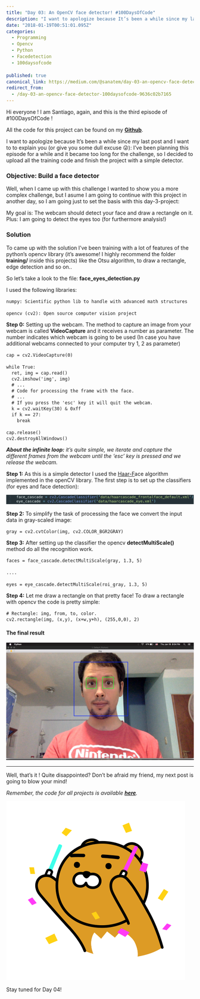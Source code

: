 ```yaml
---
title: "Day 03: An OpenCV face detector! #100DaysOfCode"
description: "I want to apologize because It’s been a while since my last post and I want to to explain you (or give you some dull excuse 😜): I’ve been planning this episode for a while and it became too long for…"
date: "2018-01-19T00:51:01.095Z"
categories: 
  - Programming
  - Opencv
  - Python
  - Facedetection
  - 100daysofcode

published: true
canonical_link: https://medium.com/@sanatem/day-03-an-opencv-face-detector-100daysofcode-9636c02b7165
redirect_from:
  - /day-03-an-opencv-face-detector-100daysofcode-9636c02b7165
---
```


Hi everyone ! I am Santiago, again, and this is the third episode of #100DaysOfCode !

All the code for this project can be found on my [**Github**](https://github.com/sanatem/100DaysOfCode/tree/master/day03_opencv-face-detection).

I want to apologize because It’s been a while since my last post and I want to to explain you (or give you some dull excuse 😜): I’ve been planning this episode for a while and it became too long for the challenge, so I decided to upload all the training code and finish the project with a simple detector.

### Objective: Build a face detector

Well, when I came up with this challenge I wanted to show you a more complex challenge, but I asume I am going to continue with this project in another day, so I am going just to set the basis with this day-3-project:

My goal is: The webcam should detect your face and draw a rectangle on it. Plus: I am going to detect the eyes too (for furthermore analysis!)

### Solution

To came up with the solution I’ve been training with a lot of features of the python’s opencv library (it’s awesome! I highly recommend the folder **training/** inside this projects) like the Otsu algorithm, to draw a rectangle, edge detection and so on..

So let’s take a look to the file: **face\_eyes\_detection.py**

I used the following libraries:

```
numpy: Scientific python lib to handle with advanced math structures

opencv (cv2): Open source computer vision project
```

**Step 0:** Setting up the webcam. The method to capture an image from your webcam is called **VideoCapture** and it receives a number as parameter. The number indicates which webcam is going to be used (In case you have additional webcams connected to your computer try 1, 2 as parameter)

```
cap = cv2.VideoCapture(0)

while True:
  ret, img = cap.read()
  cv2.imshow('img', img)
  # ...
  # Code for processing the frame with the face.
  # ...
  # If you press the 'esc' key it will quit the webcam.
  k = cv2.waitKey(30) & 0xff
  if k == 27:
    break

cap.release()
cv2.destroyAllWindows()
```

**_About the infinite loop:_** _it’s quite simple, we iterate and capture the different frames from the webcam until the ‘esc’ key is pressed and we release the webcam._

**Step 1:** As this is a simple detector I used the [Haar-F](https://singhgaganpreet.wordpress.com/2012/10/14/training-haar-cascade/)ace algorithm implemented in the openCV library. The first step is to set up the classifiers (for eyes and face detection):

![Cascade Classifiers](./asset-1.png)

**Step 2:** To simplify the task of processing the face we convert the input data in gray-scaled image:

```
gray = cv2.cvtColor(img, cv2.COLOR_BGR2GRAY)
```

**Step 3:** After setting up the classifier the opencv **detectMultiScale()** method do all the recognition work.

```
faces = face_cascade.detectMultiScale(gray, 1.3, 5)

....

eyes = eye_cascade.detectMultiScale(roi_gray, 1.3, 5)
```

**Step 4:** Let me draw a rectangle on that pretty face! To draw a rectangle with opencv the code is pretty simple:

```
# Rectangle: img, from, to, color.
cv2.rectangle(img, (x,y), (x+w,y+h), (255,0,0), 2)
```

#### The final result

![Result of the face detecion. Not too pretty uh? well it doesn’t matter, it recognizes it!](./asset-2.png)

---

Well, that’s it ! Quite disappointed? Don’t be afraid my friend, my next post is going to blow your mind!

_Remember, the code for all projects is available_ [**_here_**](https://github.com/sanatem/100DaysOfCode)_._

![Happy 2018 everyone ! I hope this year will come with more code !](./asset-3.gif)

Stay tuned for Day 04!
